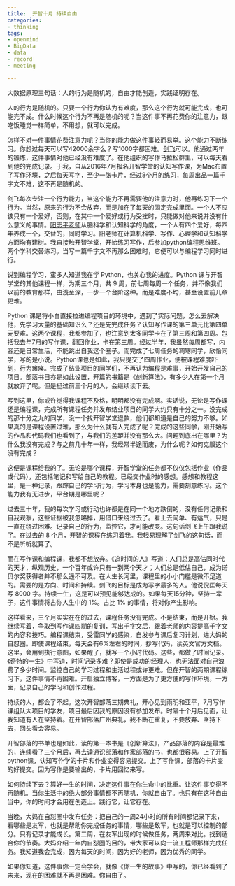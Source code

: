 ```yaml
---
title:  开智十月 持续自由
categories: 
- thinking
tags: 
- openmind
- BigData
- data
- record
- meeting

---
```


大数据原理三句话：人的行为是随机的，自由才能创造，实践证明存在。

人的行为是随机的。只要一个行为你认为有难度，那么这个行为就可能完成，也可能完不成。什么时候这个行为不再是随机的呢？当这件事不再花费你的注意力，跟吃饭睡觉一样简单，不用想，就可以完成。

怎样不对一件事情花费注意力呢？当你的能力做这件事轻而易举。这个能力不断练习。你想过每天可以写42000余字么？写1000字都困难。[剑飞]()可以。他通过两年的锻炼，这件事情对他已经没有难度了。在他组织的写作马拉松群里，可以每天看到他的完成记录。于我，自从2016年7月报名开智学堂的认知写作课，为Mac布置了写作环境，之后每天写字，至少一张卡片，经过8个月的练习，每周出品一篇千字文不难，这不再是随机的。

剑飞每次专注一个行为能力，当这个能力不再需要他的注意力时，他再练习下一个行为。当然，原来的行为不会放弃，而是加在了每天的固定完成里面。一个人不应该只有一个爱好，否则，在其中一个爱好或行为受挫时，只能做对他来说并没有什么意义的事情。[阳志平老师]()从脑科学和认知科学的角度，一个人有四个爱好，每四年养成一个，交替的，同时学习。阳老师在计算机科学、写作、心理学和认知科学方面均有建树。我自接触开智学堂，开始练习写作，后参加python编程思维班。两个学科交替练习。当写一篇千字文不再那么困难时，它便可以与编程学习同时进行。

说到编程学习，蛮多人知道我在学 Python，也关心我的进度。Python 课与开智学堂的其他课程一样，为期三个月，共 9 周，前七周每周一个任务，并不像我们以前的教育那样，由浅至深，一步一个台阶这种。而是难度不均，甚至设置前几章更难。

Python 课是将小白直接拉进编程项目的环境中，遇到了实际问题，怎么去解决他，先学习大量的基础知识么？还是先完成任务？认知写作课的第三单元比第四单元要难。这两个课程，我都参加了，也注意到太多同学卡在了第三周和第四周。包括我去年7月的写作课，翻回作业，卡在第三周。经过半年，我虽然每周都写，内容还是日常生活，不能跳出自我这个圈子。而完成了七周任务的凋寒同学，欣怡同学，写的是小说。Python课也是如此，我只提交了四周作业，便被课程难度吓到，行为瘫痪。完成了结业项目的同学们，不再认为编程是难事，开始开发自己的项目。部落书目亦是如此设置，开篇的书籍是《创新算法》，有多少人在第一个月就放弃了呢。但是挺过前三个月的人，会继续读下去。

写到这里，你或许觉得我课程不及格，明明都没有完成啊。实话说，无论是写作课还是编程课，完成所有课程任务并发布结业项目的同学大约只有十分之一。没完成的那十分之九的同学，没一个找开智学堂退款，他们都知道是自己的努力不够。如果真的是课程设置过难，那么为什么就有人完成了呢？完成的这些同学，刚开始写的作品和代码我们也看到了，与我们的差距并没有那么大。问题到底出在哪里？为什么我没有完成？与之前几十年一样，我经常半途而废，为什么呢？如何克服这个没有完成？

这便是课程给我的了。无论是哪个课程，开智学堂的任务都不仅仅包括作业（作品或代码），还包括笔记和写给自己的教程。已经交作业时的感想。感想和教程这里，是一种记录，跟踪自己的学习行为，学习本身也是能力，需要刻意练习。这个能力我有无进步，平台期是哪里呢？

过去三十年，我的每次学习或行动也许都是在同一个地方跌倒的，没有任何记录和自我观察，这些证据被我忽略掉，用借口来绕过去了。看上去简单、有运气，只是一直在绕过困难。记录自己的行为，监控它，才可能改变。这句话剑飞上午跟我说了。在过去的 8 个月，开智的课程在练习着我。我轻易理解了剑飞的这句话，而不是听听就算了。

而在写作课和编程课，我都不想放弃。《追时间的人》写道：人们总是高估同时代的天才，纵观历史，一个百年或许只有一到两个天才；人们总是低估自己，成为诺贝尔奖获得者并不那么遥不可及。在人生长河里，课程里的小小门槛是微不足道的。需要的是方向、时间和持续。剑飞的目标是成为写字最多的人。他说倪匡每天写 8000 字。持续一生，这是可以预见能够达成的。如果每天15分钟，坚持一辈子，这件事情将占你人生中的 1%。占比 1% 的事情，将对你产生影响。

这样看来，三个月实实在在的过去，课程任务没有完成。不是结束，而是开始。我继续写着，争取到写作课四期的复训，写出千字文后，跟着老师的内容提高千字文的内容和技巧。编程课结束，受雷同学的感染，自发参与课后复习计划，进大妈的自怼圈。即使课程结束，每天会有6%左右的时间，抄写代码，读英文官方文档。这里，会用到执行意图，如果醒了，就写一个小时代码。这些，都做了时间记录。《奇特的一生》中写道，时间记录多难？即使是成功的经理人，也无法面对自己浪费了多少时间。监控自己的学习过程和生活过程或许更难。但在开智的两期课程练习下，这件事情不再困难。开启独立博客，一方面是为了更方便的写作环境，一方面，记录自己的学习和创作过程。

持续的人，都会了不起。这次开智部落三期典礼，开心见到雨明和亚平，7月写作课组队大项目的学友，项目最后因我的原因没有参加发布。时隔十个月后见面，让我知道有人在坚持着。在开智部落广州典礼，我不断在重复，不要放弃、坚持下去，回头看会容易。

开智部落的书单也是如此，读的第一本书是《创新算法》，产品部落的内容是最难的，连续看了三个月后，再去读通识部落和作家部落的书，也都很容易。上了开智python课，认知写作学的卡片和作业变得容易提交。上了写作课，部落的卡片变的好提交。因为写作是要输出的，卡片用回忆来写。

如何持续下去？算好一生的时间，决定这件事在你生命中的比重。让这件事变得不再随机。当你生活中的绝大部分事情都不再随机，你就自由了。也只有在这种自由当中，你的时间才会用在创造上。践行它，让它存在。

当晚，大妈在自怼圈中发布任务：把自己的一周24小时的所有时间都记录下来，看哪些是友军，也就是帮助你完成任务的事情，哪些是敌军，也就是可以控制的部分。只有记录才能成长。第二周，在友军出现的时候做任务，两周来对比。找到适合你的节奏。大妈介绍一年内自怼圈的目的，带大家可以向一流工程师那样完成任务。我知道我会完成，因为每天的时间，因为好的老师，因为优秀的同学。

如果你知道，这件事你一定会学会，就像《你一生的故事》中写的，你已经看到了未来，现在的困难就不再是困难。你自由了。 




